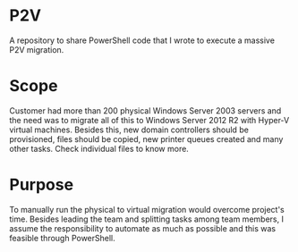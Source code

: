 # P2V
A repository to share PowerShell code that I wrote to execute a massive P2V migration.

# Scope
Customer had more than 200 physical Windows Server 2003 servers and the need was to migrate all of this to Windows Server 2012 R2 with Hyper-V virtual machines. Besides this, new domain controllers should be provisioned, files should be copied, new printer queues created and many other tasks.  Check individual files to know more.

# Purpose
To manually run the physical to virtual migration would overcome project's time. Besides leading the team and splitting tasks among team members, I assume the responsibility to automate as much as possible and this was feasible through PowerShell.
